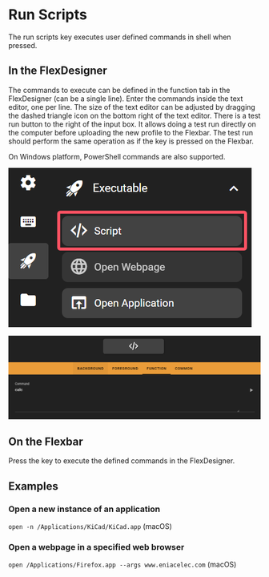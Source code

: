 # Run Scripts

The run scripts key executes user defined commands in shell when pressed.

## In the FlexDesigner

The commands to execute can be defined in the function tab in the FlexDesigner (can be a single line). Enter the commands inside the text editor, one per line. The size of the text editor can be adjusted by dragging the dashed triangle icon on the bottom right of the text editor. There is a test run button to the right of the input box. It allows doing a test run directly on the computer before uploading the new profile to the Flexbar. The test run should perform the same operation as if the key is pressed on the Flexbar.

On Windows platform, PowerShell commands are also supported.

![1744713206695](image/scripts/1744713206695.png)

![1744713170717](image/scripts/1744713170717.png)

## On the Flexbar

Press the key to execute the defined commands in the FlexDesigner.

## Examples

### Open a new instance of an application

``open -n /Applications/KiCad/KiCad.app`` (macOS)

### Open a webpage in a specified web browser

``open /Applications/Firefox.app --args www.eniacelec.com`` (macOS)
